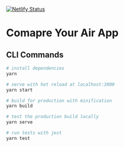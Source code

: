 [![Netlify Status](https://api.netlify.com/api/v1/badges/fad4b427-b555-4a1c-aaa1-1701edd8a895/deploy-status)](https://app.netlify.com/sites/compare-your-air-uk/deploys)

# Comapre Your Air App

## CLI Commands

```bash
# install dependencies
yarn

# serve with hot reload at localhost:3000
yarn start

# build for production with minification
yarn build

# test the production build locally
yarn serve

# run tests with jest
yarn test
```
